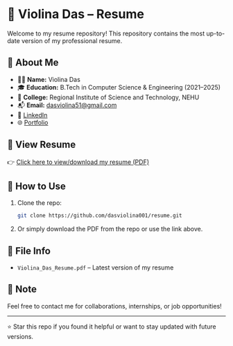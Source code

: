 # 📄 Violina Das – Resume

Welcome to my resume repository! This repository contains the most up-to-date version of my professional resume.

## 📌 About Me

- 👩‍💻 **Name:** Violina Das  
- 🎓 **Education:** B.Tech in Computer Science & Engineering (2021–2025)  
- 🏫 **College:** Regional Institute of Science and Technology, NEHU  
- 📬 **Email:** dasviolina51@gmail.com  
- 🔗 [LinkedIn](https://linkedin.com/in/violina-das-91a11b229)  
- 🌐 [Portfolio](https://violina-portfolio-bg19.onrender.com)

## 🧾 View Resume

👉 [Click here to view/download my resume (PDF)](./Resume_Violina_Das.pdf)

## 📂 How to Use

1. Clone the repo:
   ```bash
   git clone https://github.com/dasviolina001/resume.git
   ```

2. Or simply download the PDF from the repo or use the link above.

## 📄 File Info

- `Violina_Das_Resume.pdf` – Latest version of my resume

## 📢 Note

Feel free to contact me for collaborations, internships, or job opportunities!

---

⭐️ Star this repo if you found it helpful or want to stay updated with future versions.
